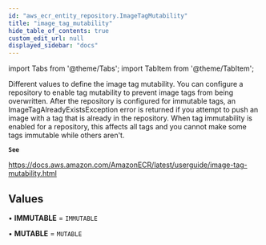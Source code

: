 ```yaml
---
id: "aws_ecr_entity_repository.ImageTagMutability"
title: "image_tag_mutability"
hide_table_of_contents: true
custom_edit_url: null
displayed_sidebar: "docs"
---
```


import Tabs from '@theme/Tabs';
import TabItem from '@theme/TabItem';

Different values to define the image tag mutability. You can configure a repository to enable tag mutability to
prevent image tags from being overwritten. After the repository is configured for immutable tags,
an ImageTagAlreadyExistsException error is returned if you attempt to push an image with a tag that is already
in the repository. When tag immutability is enabled for a repository, this affects all tags and you cannot make
some tags immutable while others aren't.

**`See`**

https://docs.aws.amazon.com/AmazonECR/latest/userguide/image-tag-mutability.html

## Values

• **IMMUTABLE** = `IMMUTABLE`

• **MUTABLE** = `MUTABLE`
